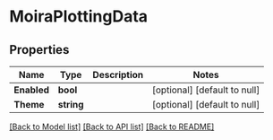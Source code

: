 # MoiraPlottingData

## Properties
Name | Type | Description | Notes
------------ | ------------- | ------------- | -------------
**Enabled** | **bool** |  | [optional] [default to null]
**Theme** | **string** |  | [optional] [default to null]

[[Back to Model list]](../README.md#documentation-for-models) [[Back to API list]](../README.md#documentation-for-api-endpoints) [[Back to README]](../README.md)

